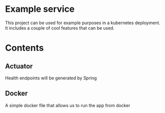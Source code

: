 # Example service
This project can be used for example purposes in a kubernetes deployment. It includes a couple of cool features that can be used.

# Contents
## Actuator
Health endpoints will be generated by Spring

## Docker
A simple docker file that allows us to run the app from docker

